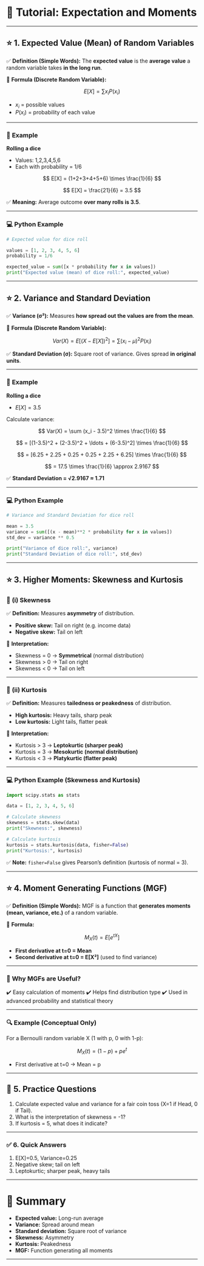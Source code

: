 # 📝 **Tutorial: Expectation and Moments**

---

## ⭐ **1. Expected Value (Mean) of Random Variables**

✅ **Definition (Simple Words):**
The **expected value** is the **average value** a random variable takes **in the long run**.

🔢 **Formula (Discrete Random Variable):**

$$
E[X] = \sum x_i P(x_i)
$$

* $x_i$ = possible values
* $P(x_i)$ = probability of each value

---

### 🎯 **Example**

**Rolling a dice**

* Values: 1,2,3,4,5,6
* Each with probability = 1/6

$$
E[X] = (1+2+3+4+5+6) \times \frac{1}{6}
$$

$$
E[X] = \frac{21}{6} = 3.5
$$

✅ **Meaning:** Average outcome **over many rolls is 3.5**.

---

### 💻 **Python Example**

```python
# Expected value for dice roll

values = [1, 2, 3, 4, 5, 6]
probability = 1/6

expected_value = sum([x * probability for x in values])
print("Expected value (mean) of dice roll:", expected_value)
```

---

## ⭐ **2. Variance and Standard Deviation**

✅ **Variance (σ²):** Measures **how spread out the values are from the mean**.

🔢 **Formula (Discrete Random Variable):**

$$
Var(X) = E[(X - E[X])^2] = \sum (x_i - \mu)^2 P(x_i)
$$

✅ **Standard Deviation (σ):**
Square root of variance. Gives spread **in original units**.

---

### 🎯 **Example**

**Rolling a dice**

* $E[X] = 3.5$

Calculate variance:

$$
Var(X) = \sum (x_i - 3.5)^2 \times \frac{1}{6}
$$

$$
= [(1-3.5)^2 + (2-3.5)^2 + \ldots + (6-3.5)^2] \times \frac{1}{6}
$$

$$
= [6.25 + 2.25 + 0.25 + 0.25 + 2.25 + 6.25] \times \frac{1}{6}
$$

$$
= 17.5 \times \frac{1}{6} \approx 2.9167
$$

✅ **Standard Deviation = √2.9167 ≈ 1.71**

---

### 💻 **Python Example**

```python
# Variance and Standard Deviation for dice roll

mean = 3.5
variance = sum([(x - mean)**2 * probability for x in values])
std_dev = variance ** 0.5

print("Variance of dice roll:", variance)
print("Standard Deviation of dice roll:", std_dev)
```

---

## ⭐ **3. Higher Moments: Skewness and Kurtosis**

### 🔢 **(i) Skewness**

✅ **Definition:** Measures **asymmetry** of distribution.

* **Positive skew:** Tail on right (e.g. income data)
* **Negative skew:** Tail on left

🔢 **Interpretation:**

* Skewness = 0 → **Symmetrical** (normal distribution)
* Skewness > 0 → Tail on right
* Skewness < 0 → Tail on left

---

### 🔢 **(ii) Kurtosis**

✅ **Definition:** Measures **tailedness or peakedness** of distribution.

* **High kurtosis:** Heavy tails, sharp peak
* **Low kurtosis:** Light tails, flatter peak

🔢 **Interpretation:**

* Kurtosis > 3 → **Leptokurtic (sharper peak)**
* Kurtosis = 3 → **Mesokurtic (normal distribution)**
* Kurtosis < 3 → **Platykurtic (flatter peak)**

---

### 💻 **Python Example (Skewness and Kurtosis)**

```python
import scipy.stats as stats

data = [1, 2, 3, 4, 5, 6]

# Calculate skewness
skewness = stats.skew(data)
print("Skewness:", skewness)

# Calculate kurtosis
kurtosis = stats.kurtosis(data, fisher=False)
print("Kurtosis:", kurtosis)
```

✅ **Note:** `fisher=False` gives Pearson’s definition (kurtosis of normal = 3).

---

## ⭐ **4. Moment Generating Functions (MGF)**

✅ **Definition (Simple Words):**
MGF is a function that **generates moments (mean, variance, etc.)** of a random variable.

🔹 **Formula:**

$$
M_X(t) = E[e^{tX}]
$$

* **First derivative at t=0 = Mean**
* **Second derivative at t=0 = E\[X²]** (used to find variance)

---

### 🎯 **Why MGFs are Useful?**

✔️ Easy calculation of moments
✔️ Helps find distribution type
✔️ Used in advanced probability and statistical theory

---

### 🔍 **Example (Conceptual Only)**

For a Bernoulli random variable X (1 with p, 0 with 1-p):

$$
M_X(t) = (1-p) + p e^t
$$

* First derivative at t=0 → Mean = p

---

## 🔬 **5. Practice Questions**

1. Calculate expected value and variance for a fair coin toss (X=1 if Head, 0 if Tail).
2. What is the interpretation of skewness = -1?
3. If kurtosis = 5, what does it indicate?

---

### ✅ **6. Quick Answers**

1. E\[X]=0.5, Variance=0.25
2. Negative skew; tail on left
3. Leptokurtic; sharper peak, heavy tails

---

# 🎯 **Summary**

* **Expected value:** Long-run average
* **Variance:** Spread around mean
* **Standard deviation:** Square root of variance
* **Skewness:** Asymmetry
* **Kurtosis:** Peakedness
* **MGF:** Function generating all moments

---
